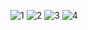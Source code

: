 ![1](https://user-images.githubusercontent.com/78436676/137513877-a2e69eb0-08a3-408a-af7d-fdde99082e9c.png)
![2](https://user-images.githubusercontent.com/78436676/137513880-99d26bbc-c86c-4cd5-b430-e4ee10bdcb23.png)
![3](https://user-images.githubusercontent.com/78436676/137513881-54e4b696-e5ea-4d8b-a4ea-f73c3f552f6c.png)
![4](https://user-images.githubusercontent.com/78436676/137513883-aac0eac2-dd8f-4c72-a4af-50ea8e00c831.png)
